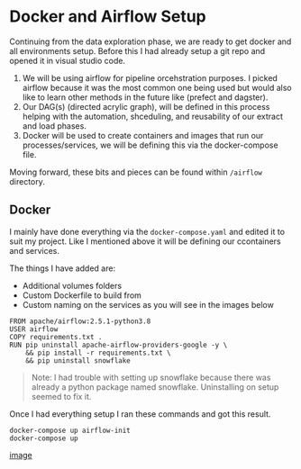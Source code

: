 # Docker and Airflow Setup

Continuing from the data exploration phase, we are ready to get docker and all environments setup. Before this I had already setup a git repo and opened it in visual studio code.

1. We will be using airflow for pipeline orcehstration purposes. I picked airflow because it was the most common one being used but would also like to learn other methods in the future like (prefect and dagster). 
2. Our DAG(s) (directed acrylic graph), will be defined in this process helping with the automation, shceduling, and reusability of our extract and load phases.
3. Docker will be used to create containers and images that run our processes/services, we will be defining this via the docker-compose file.

Moving forward, these bits and pieces can be found within ```/airflow``` directory.


## Docker
I mainly have done everything via the ```docker-compose.yaml``` and edited it to suit my project. Like I mentioned above it will be defining our ccontainers and services.

The things I have added are:
- Additional volumes folders
- Custom Dockerfile to build from
- Custom naming on the services as you will see in the images below

```
FROM apache/airflow:2.5.1-python3.8
USER airflow
COPY requirements.txt .
RUN pip uninstall apache-airflow-providers-google -y \
    && pip install -r requirements.txt \
    && pip uninstall snowflake
```

> Note: I had trouble with setting up snowflake because there was already a python package named snowflake. Uninstalling on setup seemed to fix it.

Once I had everything setup I ran these commands and got this result.
```
docker-compose up airflow-init
docker-compose up
```

[image](/assets/docker_ui.png)

